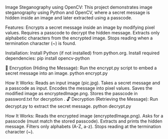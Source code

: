  Image Steganography using OpenCV:
This project demonstrates image steganography using Python and OpenCV, where a secret message is hidden inside an image and later extracted using a passcode.

 Features:
Encrypts a secret message inside an image by modifying pixel values.
Requires a passcode to decrypt the hidden message.
Extracts only alphabetic characters from the encrypted image.
Stops reading when a termination character (~) is found.

Installation:
Install Python (if not installed) from python.org.
Install required dependencies:
pip install opencv-python

🔐 Encryption (Hiding the Message):
Run the encrypt.py script to embed a secret message into an image.
python encrypt.py

How It Works:
Reads an input image (pic.jpg).
Takes a secret message and a passcode as input.
Encodes the message into pixel values.
Saves the modified image as encryptedImage.png.
Stores the passcode in password.txt for decryption
.
🔓 Decryption (Retrieving the Message):
Run decrypt.py to extract the secret message.
python decrypt.py

How It Works:
Reads the encrypted image (encryptedImage.png).
Asks for a passcode (must match the stored passcode).
Extracts and prints the hidden message.
Filters only alphabets (A-Z, a-z).
Stops reading at the termination character (~).






